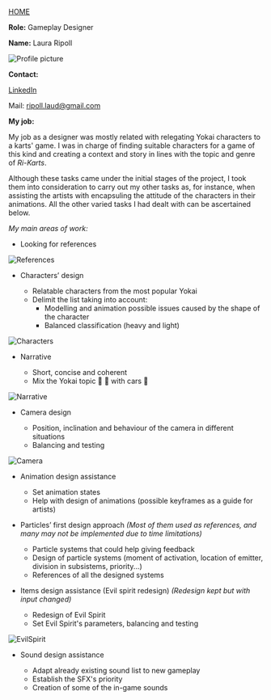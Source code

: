 [HOME](index.md)

**Role:** Gameplay Designer

**Name:** Laura Ripoll

![Profile picture](http://i.imgur.com/UlZjVs4.jpg)

**Contact:**

[LinkedIn](https://es.linkedin.com/in/rglaura)

Mail: ripoll.laud@gmail.com

**My job:**

My job as a designer was mostly related with relegating Yokai characters to a karts' game. I was in charge of finding suitable characters for a game of this kind and creating a context and story in lines with the topic and genre of _Ri-Karts_.

Although these tasks came under the initial stages of the project, I took them into consideration to carry out my other tasks as, for instance, when assisting the artists with encapsuling the attitude of the characters in their animations. All the other varied tasks I had dealt with can be ascertained below.

*My main areas of work:*


* Looking for references

![References](http://i.imgur.com/WZyyQG1.png)


* Characters’ design

	- Relatable characters from the most popular Yokai
	- Delimit the list taking into account:
		- Modelling and animation possible issues caused by the shape of the character
		- Balanced classification (heavy and light)
	
![Characters](http://i.imgur.com/EuLhEVs.png)


* Narrative
	
	- Short, concise and coherent
	- Mix the Yokai topic :mount_fuji: :ghost: with cars :car:

![Narrative](http://i.imgur.com/pRKDnKe.png)


* Camera design
	
	- Position, inclination and behaviour of the camera in different situations
	- Balancing and testing

![Camera](http://i.imgur.com/V7PLIb4.png)


* Animation design assistance

	- Set animation states
	- Help with design of animations (possible keyframes as a guide for artists)


* Particles’ first design approach _(Most of them used as references, and many may not be implemented due to time limitations)_

	- Particle systems that could help giving feedback
	- Design of particle systems (moment of activation, location of emitter, division in subsistems, priority...)
	- References of all the designed systems


* Items design assistance (Evil spirit redesign) _(Redesign kept but with input changed)_

	- Redesign of Evil Spirit
	- Set Evil Spirit's parameters, balancing and testing

![EvilSpirit](http://i.imgur.com/eGyCFv4.gif)


* Sound design assistance

	- Adapt already existing sound list to new gameplay
	- Establish the SFX's priority
	- Creation of some of the in-game sounds
